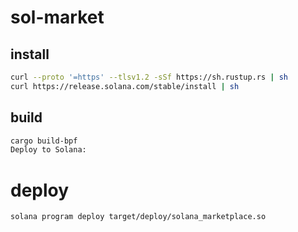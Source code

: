 # sol-market

## install
```bash
curl --proto '=https' --tlsv1.2 -sSf https://sh.rustup.rs | sh
curl https://release.solana.com/stable/install | sh
```

## build
```bash
cargo build-bpf
Deploy to Solana:
```

# deploy
```bash
solana program deploy target/deploy/solana_marketplace.so
```
